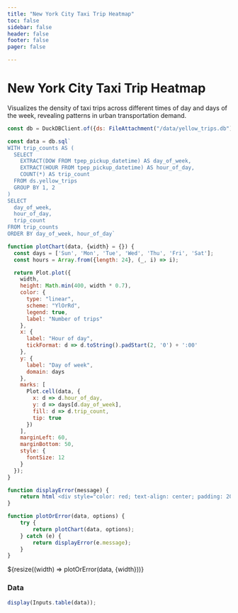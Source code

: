 ```yaml
---
title: "New York City Taxi Trip Heatmap"
toc: false
sidebar: false
header: false
footer: false
pager: false

---
```


# New York City Taxi Trip Heatmap

Visualizes the density of taxi trips across different times of day and days of the week, revealing patterns in urban transportation demand.


```js
const db = DuckDBClient.of({ds: FileAttachment("/data/yellow_trips.db")});
```

```js
const data = db.sql`
WITH trip_counts AS (
  SELECT 
    EXTRACT(DOW FROM tpep_pickup_datetime) AS day_of_week,
    EXTRACT(HOUR FROM tpep_pickup_datetime) AS hour_of_day,
    COUNT(*) AS trip_count
  FROM ds.yellow_trips
  GROUP BY 1, 2
)
SELECT 
  day_of_week,
  hour_of_day,
  trip_count
FROM trip_counts
ORDER BY day_of_week, hour_of_day`
```


```js
function plotChart(data, {width} = {}) {
  const days = ['Sun', 'Mon', 'Tue', 'Wed', 'Thu', 'Fri', 'Sat'];
  const hours = Array.from({length: 24}, (_, i) => i);

  return Plot.plot({
    width,
    height: Math.min(400, width * 0.7),
    color: {
      type: "linear",
      scheme: "YlOrRd",
      legend: true,
      label: "Number of trips"
    },
    x: {
      label: "Hour of day",
      tickFormat: d => d.toString().padStart(2, '0') + ':00'
    },
    y: {
      label: "Day of week",
      domain: days
    },
    marks: [
      Plot.cell(data, {
        x: d => d.hour_of_day,
        y: d => days[d.day_of_week],
        fill: d => d.trip_count,
        tip: true
      })
    ],
    marginLeft: 60,
    marginBottom: 50,
    style: {
      fontSize: 12
    }
  });
}

function displayError(message) {
    return html`<div style="color: red; text-align: center; padding: 20px;">Error: ${message}</div>`;
}

function plotOrError(data, options) {
    try {
        return plotChart(data, options);
    } catch (e) {
        return displayError(e.message);
    }
}
```


<div class="grid grid-cols-1">
    <div class="card">
        ${resize((width) => plotOrError(data, {width}))}
    </div>
</div>

### Data

```js
display(Inputs.table(data));
```